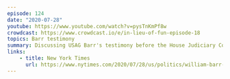 ```yaml
---
episode: 124
date: "2020-07-28"
youtube: https://www.youtube.com/watch?v=pysTnKmPf8w
crowdcast: https://www.crowdcast.io/e/in-lieu-of-fun-episode-18
topics: Barr testimony
summary: Discussing USAG Barr's testimony before the House Judiciary Committee
links:
    - title: New York Times
      url: https://www.nytimes.com/2020/07/28/us/politics/william-barr-house-judiciary-hearing.html
---
```

